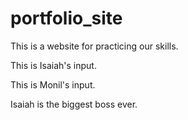 # portfolio_site

This is a website for practicing our skills.

This is Isaiah's input.

This is Monil's input.

Isaiah is the biggest boss ever.
